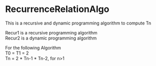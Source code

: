 # RecurrenceRelationAlgo
This is a recursive and dynamic programming algorithm to compute Tn

Recur1 is a recursive programming algorithm<br/>
Recur2 is a dynamic programming algorithm <br/>

For the following Algorithm <br/>
T0 = T1 = 2 <br/>
Tn = 2 * Tn-1 * Tn-2, for n>1
